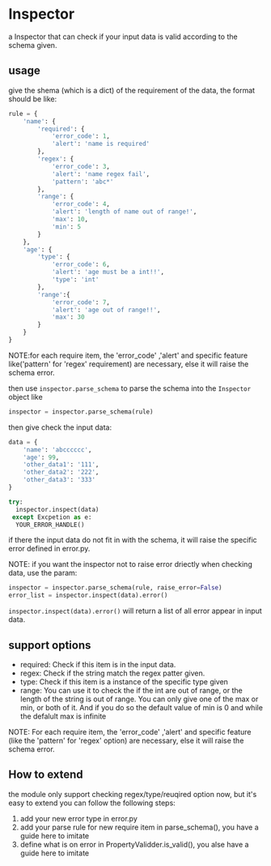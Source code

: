# Inspector
a Inspector that can check if your input data is valid according to the schema given.


## usage
give the shema (which is a dict) of the requirement of the data,
the format should be like:
```python
rule = {
    'name': {
        'required': {
            'error_code': 1,
            'alert': 'name is required'
        },
        'regex': {
            'error_code': 3,
            'alert': 'name regex fail',
            'pattern': 'abc*'
        },
        'range': {
            'error_code': 4,
            'alert': 'length of name out of range!',
            'max': 10,
            'min': 5
        }
    },
    'age': {
        'type': {
            'error_code': 6,
            'alert': 'age must be a int!!',
            'type': 'int'
        },
        'range':{
            'error_code': 7,
            'alert': 'age out of range!!',
            'max': 30
        }
    }
}
```
NOTE:for each require item, the 'error_code' ,'alert' and specific feature like('pattern' for 'regex' requirement)
are necessary, else it will raise the schema error.


then use `inspector.parse_schema` to parse the schema into the `Inspector` object
like
```python
inspector = inspector.parse_schema(rule)
```
then give check the input data:
```python
data = {
    'name': 'abcccccc',
    'age': 99,
    'other_data1': '111',
    'other_data2': '222',
    'other_data3': '333'
}

try:
  inspector.inspect(data)
 except Excpetion as e:
  YOUR_ERROR_HANDLE()
```
if there the input data do not fit in with the schema, it will raise the specific error defined in error.py.

NOTE: if you want the inspector not to raise error driectly when  checking data,
use the param:
```python
inspector = inspector.parse_schema(rule, raise_error=False)
error_list = inspector.inspect(data).error()
```
`inspector.inspect(data).error()` will return a list of all error appear in input data.

## support options
* required: Check if this item is in the input data.
* regex: Check if the string match the regex patter given.
* type: Check if this item is a instance of the specific type given
* range: You can use it to check the if the int are out of range, or the length of the string is out of range.
You can only give one of the max or min, or both of it.
And if you do so the default value of min is 0 and while the defalult max is infinite 


NOTE: For each require item, the 'error_code' ,'alert' and specific feature (like the 'pattern' for 'regex' option)
are necessary, else it will raise the schema error.


## How to extend
the module only support checking regex/type/reuqired option now, but it's easy to extend
you can follow the following steps:
1. add your new error type in error.py
2. add your parse rule for new require item in parse_schema(), you have a guide here to imitate
3. define what is on error in PropertyValidder.is_valid(), you alse have a guide here to imitate

